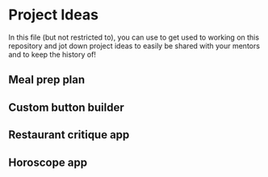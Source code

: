 # Project Ideas

In this file (but not restricted to), you can use to get used to working on this repository and jot down project ideas to easily be shared with your mentors and to keep the history of!

## Meal prep plan

## Custom button builder

## Restaurant critique app

## Horoscope app
